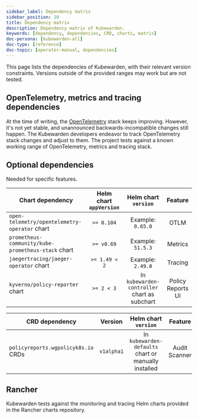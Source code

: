 ```yaml
---
sidebar_label: Dependency matrix
sidebar_position: 10
title: Dependency matrix
description: Dependency matrix of Kubewarden.
keywords: [dependency, dependencies, CRD, charts, matrix]
doc-persona: [kubewarden-all]
doc-type: [reference]
doc-topic: [operator-manual, dependencies]
---
```


<head>
  <link rel="canonical" href="https://docs.kubewarden.io/reference/dependency-matrix"/>
</head>

This page lists the dependencies of Kubewarden, with their relevant
version constraints. Versions outside of the provided ranges may work but are
not tested.

## OpenTelemetry, metrics and tracing dependencies

At the time of writing, the [OpenTelemetry](https://opentelemetry.io) stack
keeps improving. However, it's not yet stable, and unannounced
backwards-incompatible changes still happen. The Kubewarden developers endeavor
to track OpenTelemetry stack changes and adjust to them. The project tests
against a known working range of OpenTelemetry, metrics and tracing stack.

## Optional dependencies

Needed for specific features.

| Chart dependency                                   | Helm chart `appVersion` |             Helm chart `version`             |      Feature      |
| -------------------------------------------------- | :---------------------: | :------------------------------------------: | :---------------: |
| `open-telemetry/opentelemetry-operator` chart      |       `>= 0.104`        |              Example: `0.65.0`               |       OTLM        |
| `prometheus-community/kube-prometheus-stack` chart |       `>= v0.69`        |              Example: `51.5.3`               |      Metrics      |
| `jaegertracing/jaeger-operator` chart              |      `>= 1.49 < 2`      |              Example: `2.49.0`               |      Tracing      |
| `kyverno/policy-reporter` chart                    |       `>= 2 < 3`        | In `kubewarden-controller` chart as subchart | Policy Reports UI |

| CRD dependency                      |  Version   |                 Helm chart `version`                 |    Feature    |
| ----------------------------------- | :--------: | :--------------------------------------------------: | :-----------: |
| `policyreports.wgpolicyk8s.io` CRDs | `v1alpha1` | In `kubewarden-defaults` chart or manually installed | Audit Scanner |

## Rancher

Kubewarden tests against the monitoring and tracing Helm charts provided in the
Rancher charts repository.
